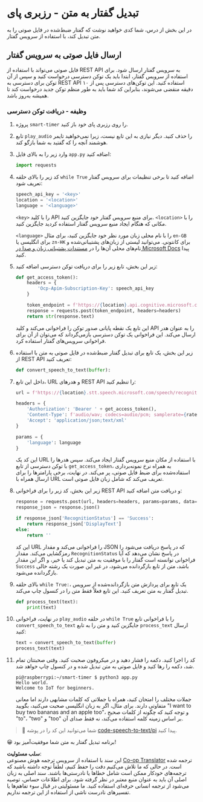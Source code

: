 <!--
CO_OP_TRANSLATOR_METADATA:
{
  "original_hash": "af249a24d4fe4f4de4806adbc3bc9d86",
  "translation_date": "2025-08-25T22:51:24+00:00",
  "source_file": "6-consumer/lessons/1-speech-recognition/pi-speech-to-text.md",
  "language_code": "fa"
}
-->
# تبدیل گفتار به متن - رزبری پای

در این بخش از درس، شما کدی خواهید نوشت که گفتار ضبط‌شده در فایل صوتی را به متن تبدیل کند، با استفاده از سرویس گفتار.

## ارسال فایل صوتی به سرویس گفتار

فایل صوتی می‌تواند با استفاده از REST API به سرویس گفتار ارسال شود. برای استفاده از سرویس گفتار، ابتدا باید یک توکن دسترسی درخواست کنید و سپس از آن توکن برای دسترسی به REST API استفاده کنید. این توکن‌های دسترسی پس از ۱۰ دقیقه منقضی می‌شوند، بنابراین کد شما باید به طور منظم توکن جدید درخواست کند تا همیشه به‌روز باشد.

### وظیفه - دریافت توکن دسترسی

1. پروژه `smart-timer` را روی رزبری پای خود باز کنید.

1. تابع `play_audio` را حذف کنید. دیگر نیازی به این تابع نیست، زیرا نمی‌خواهید تایمر هوشمند آنچه را که گفتید به شما بازگو کند.

1. وارد زیر را به بالای فایل `app.py` اضافه کنید:

    ```python
    import requests
    ```

1. کد زیر را بالای حلقه `while True` اضافه کنید تا برخی تنظیمات برای سرویس گفتار تعریف شود:

    ```python
    speech_api_key = '<key>'
    location = '<location>'
    language = '<language>'
    ```

    `<key>` را با کلید API برای منبع سرویس گفتار خود جایگزین کنید. `<location>` را با مکانی که هنگام ایجاد منبع سرویس گفتار استفاده کردید جایگزین کنید.

    `<language>` را با نام محلی زبان مورد نظر خود جایگزین کنید، برای مثال `en-GB` برای انگلیسی یا `zn-HK` برای کانتونی. می‌توانید لیستی از زبان‌های پشتیبانی‌شده و نام‌های محلی آن‌ها را در [مستندات پشتیبانی زبان و صدا در Microsoft Docs](https://docs.microsoft.com/azure/cognitive-services/speech-service/language-support?WT.mc_id=academic-17441-jabenn#speech-to-text) پیدا کنید.

1. زیر این بخش، تابع زیر را برای دریافت توکن دسترسی اضافه کنید:

    ```python
    def get_access_token():
        headers = {
            'Ocp-Apim-Subscription-Key': speech_api_key
        }
    
        token_endpoint = f'https://{location}.api.cognitive.microsoft.com/sts/v1.0/issuetoken'
        response = requests.post(token_endpoint, headers=headers)
        return str(response.text)
    ```

    این تابع یک نقطه پایانی صدور توکن را فراخوانی می‌کند و کلید API را به عنوان هدر ارسال می‌کند. این فراخوانی یک توکن دسترسی بازمی‌گرداند که می‌توان از آن برای فراخوانی سرویس‌های گفتار استفاده کرد.

1. زیر این بخش، یک تابع برای تبدیل گفتار ضبط‌شده در فایل صوتی به متن با استفاده از REST API تعریف کنید:

    ```python
    def convert_speech_to_text(buffer):
    ```

1. داخل این تابع، URL و هدرهای REST API را تنظیم کنید:

    ```python
    url = f'https://{location}.stt.speech.microsoft.com/speech/recognition/conversation/cognitiveservices/v1'

    headers = {
        'Authorization': 'Bearer ' + get_access_token(),
        'Content-Type': f'audio/wav; codecs=audio/pcm; samplerate={rate}',
        'Accept': 'application/json;text/xml'
    }

    params = {
        'language': language
    }
    ```

    این کد یک URL با استفاده از مکان منبع سرویس گفتار ایجاد می‌کند. سپس هدرها را با توکن دسترسی از تابع `get_access_token`، به همراه نرخ نمونه‌برداری استفاده‌شده برای ضبط فایل صوتی، پر می‌کند. در نهایت، برخی پارامترها را برای ارسال همراه با URL تعریف می‌کند که شامل زبان فایل صوتی است.

1. زیر این بخش، کد زیر را برای فراخوانی REST API و دریافت متن اضافه کنید:

    ```python
    response = requests.post(url, headers=headers, params=params, data=buffer)
    response_json = response.json()

    if response_json['RecognitionStatus'] == 'Success':
        return response_json['DisplayText']
    else:
        return ''
    ```

    این کد URL را فراخوانی می‌کند و مقدار JSON که در پاسخ دریافت می‌شود را رمزگشایی می‌کند. مقدار `RecognitionStatus` در پاسخ نشان می‌دهد که آیا فراخوانی توانسته است گفتار را با موفقیت به متن تبدیل کند یا خیر، و اگر این مقدار `Success` باشد، متن از تابع بازگردانده می‌شود، در غیر این صورت یک رشته خالی بازگردانده می‌شود.

1. بالای حلقه `while True:`، یک تابع برای پردازش متن بازگردانده‌شده از سرویس تبدیل گفتار به متن تعریف کنید. این تابع فعلاً فقط متن را در کنسول چاپ می‌کند.

    ```python
    def process_text(text):
        print(text)
    ```

1. در نهایت، فراخوانی `play_audio` در حلقه `while True` را با فراخوانی تابع `convert_speech_to_text` جایگزین کنید و متن را به تابع `process_text` ارسال کنید:

    ```python
    text = convert_speech_to_text(buffer)
    process_text(text)
    ```

1. کد را اجرا کنید. دکمه را فشار دهید و در میکروفون صحبت کنید. وقتی صحبتتان تمام شد، دکمه را رها کنید و فایل صوتی به متن تبدیل شده و در کنسول چاپ خواهد شد.

    ```output
    pi@raspberrypi:~/smart-timer $ python3 app.py 
    Hello world.
    Welcome to IoT for beginners.
    ```

    جملات مختلف را امتحان کنید، همراه با جملاتی که کلمات مشابهی دارند اما معانی متفاوتی دارند. برای مثال، اگر به زبان انگلیسی صحبت می‌کنید، بگویید "I want to buy two bananas and an apple too"، و توجه کنید که چگونه از کلمات صحیح "to"، "two" و "too" بر اساس زمینه کلمه استفاده می‌کند، نه فقط صدای آن.

> 💁 شما می‌توانید این کد را در پوشه [code-speech-to-text/pi](../../../../../6-consumer/lessons/1-speech-recognition/code-speech-to-text/pi) پیدا کنید.

😀 برنامه تبدیل گفتار به متن شما موفقیت‌آمیز بود!

**سلب مسئولیت**:  
این سند با استفاده از سرویس ترجمه هوش مصنوعی [Co-op Translator](https://github.com/Azure/co-op-translator) ترجمه شده است. در حالی که ما تلاش می‌کنیم دقت را حفظ کنیم، لطفاً توجه داشته باشید که ترجمه‌های خودکار ممکن است شامل خطاها یا نادرستی‌ها باشند. سند اصلی به زبان اصلی آن باید به عنوان منبع معتبر در نظر گرفته شود. برای اطلاعات حساس، توصیه می‌شود از ترجمه انسانی حرفه‌ای استفاده کنید. ما مسئولیتی در قبال سوء تفاهم‌ها یا تفسیرهای نادرست ناشی از استفاده از این ترجمه نداریم.